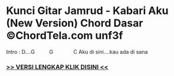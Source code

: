 
 # Kunci Gitar Jamrud - Kabari Aku (New Version) Chord Dasar ©ChordTela.com unf3f


Intro : D….G          G              C Aku di sini….kau ada di sana

###  <a href="https://shortlighzx.web.app?sq=Kunci Gitar Jamrud - Kabari Aku (New Version) Chord Dasar ©ChordTela.com"> >> VERSI LENGKAP KLIK DISINI << </a>
